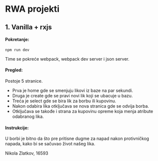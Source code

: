 # RWA projekti

## 1. Vanilla + rxjs

#### Pokretanje:

```
npm run dev
```
  Time se pokreće webpack, webpack dev server i json server.
  
#### Pregled:

Postoje 5 stranice. 
 - Prva je home gde se smenjuju likovi iz baze na par sekundi.
 - Druga je create gde se pravi novi lik koji se ubacuje u bazu.
 - Treća je select gde se bira lik za borbu ili kupovinu.
 - Nakon odabira lika otključava se nova stranica gde se odvija borba.
 - Otključava se takođe i strana za kupovinu opreme koja menja atribute odabranog lika.
  
#### Instrukcije:

  U borbi je bitno da što pre pritisne dugme za napad nakon protivničkog napada, kako bi se sačuvao život našeg lika.

Nikola Zlatkov, 16593

